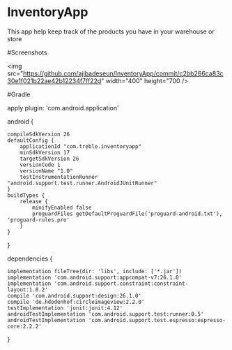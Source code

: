 # InventoryApp
This app help keep track of the products you have in your warehouse or store

#Screenshots

<img src="https://github.com/ajibadeseun/InventoryApp/commit/c2bb266ca83c30e1f021b22ae42b12234f7ff22d" width="400" height="700 />

#Gradle

apply plugin: 'com.android.application'

android {

    compileSdkVersion 26
    defaultConfig {
        applicationId "com.treble.inventoryapp"
        minSdkVersion 17
        targetSdkVersion 26
        versionCode 1
        versionName "1.0"
        testInstrumentationRunner "android.support.test.runner.AndroidJUnitRunner"
    }
    buildTypes {
        release {
            minifyEnabled false
            proguardFiles getDefaultProguardFile('proguard-android.txt'), 'proguard-rules.pro'
        }
    }
}

dependencies {

    implementation fileTree(dir: 'libs', include: ['*.jar'])
    implementation 'com.android.support:appcompat-v7:26.1.0'
    implementation 'com.android.support.constraint:constraint-layout:1.0.2'
    compile 'com.android.support:design:26.1.0'
    compile 'de.hdodenhof:circleimageview:2.2.0'
    testImplementation 'junit:junit:4.12'
    androidTestImplementation 'com.android.support.test:runner:0.5'
    androidTestImplementation 'com.android.support.test.espresso:espresso-core:2.2.2'
}

